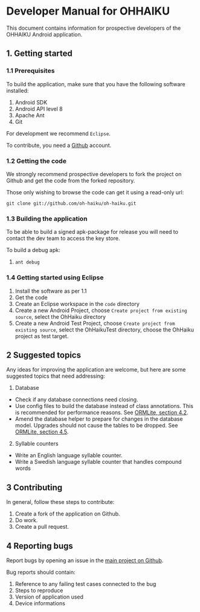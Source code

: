 # Developer Manual for OHHAIKU
This document contains information for prospective developers of the OHHAIKU Android application.

## 1. Getting started

### 1.1 Prerequisites
To build the application, make sure that you have the following software installed:

1. Android SDK
2. Android API level 8
3. Apache Ant
4. Git

For development we recommend `Eclipse`.

To contribute, you need a [Github](http://github.com) account.

### 1.2 Getting the code

We strongly recommend prospective developers to fork the project on Github and get the code from the forked repository.

Those only wishing to browse the code can get it using a read-only url:

    git clone git://github.com/oh-haiku/oh-haiku.git
    
### 1.3 Building the application

To be able to build a signed apk-package for release you will need to contact the dev team to access the key store.

To build a debug apk:

1. `ant debug`

### 1.4 Getting started using Eclipse
1. Install the software as per 1.1
2. Get the code
3. Create an Eclipse workspace in the `code` directory
4. Create a new Android Project, choose `Create project from existing source`, select the OhHaiku directory
5. Create a new Android Test Project, choose `Create project from existing source`, select the OhHaikuTest directory, choose the OhHaiku project as test target.

## 2 Suggested topics
Any ideas for improving the application are welcome, but here are some suggested topics that need addressing:

1. Database
  - Check if any database connections need closing.
  - Use config files to build the database instead of class annotations. 
    This is recommended for performance reasons. See [ORMLite, section 4.2](http://ormlite.com/javadoc/ormlite-core/doc-files/ormlite_4.html).
  - Amend the database helper to prepare for changes in the database model. Upgrades should not cause the tables to be dropped.
    See [ORMLite, section 4.5](http://ormlite.com/javadoc/ormlite-core/doc-files/ormlite_4.html).

2. Syllable counters
  - Write an English language syllable counter.
  - Write a Swedish language syllable counter that handles compound words
  
## 3 Contributing
In general, follow these steps to contribute:

1. Create a fork of the application on Github.
2. Do work.
3. Create a pull request.

## 4 Reporting bugs
Report bugs by opening an issue in the [main project on Github](http://github.com/oh-haiku/oh-haiku).

Bug reports should contain:

1. Reference to any failing test cases connected to the bug
2. Steps to reproduce
3. Version of application used
4. Device informations